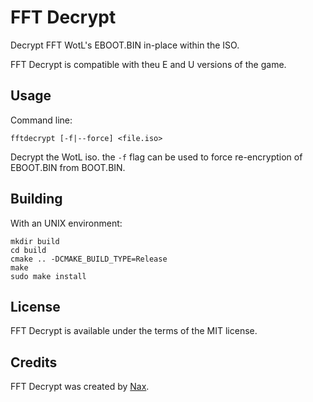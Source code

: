 # FFT Decrypt

Decrypt FFT WotL's EBOOT.BIN in-place within the ISO.

FFT Decrypt is compatible with theu E and U versions of the game.

## Usage

Command line:

    fftdecrypt [-f|--force] <file.iso>

Decrypt the WotL iso. the `-f` flag can be used to force re-encryption of EBOOT.BIN from BOOT.BIN.

## Building

With an UNIX environment:

    mkdir build
    cd build
    cmake .. -DCMAKE_BUILD_TYPE=Release
    make
    sudo make install

## License

FFT Decrypt is available under the terms of the MIT license.

## Credits

FFT Decrypt was created by [Nax](https://github.com/Nax).
